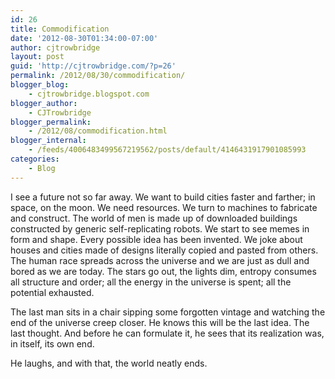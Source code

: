 ```yaml
---
id: 26
title: Commodification
date: '2012-08-30T01:34:00-07:00'
author: cjtrowbridge
layout: post
guid: 'http://cjtrowbridge.com/?p=26'
permalink: /2012/08/30/commodification/
blogger_blog:
    - cjtrowbridge.blogspot.com
blogger_author:
    - CJTrowbridge
blogger_permalink:
    - /2012/08/commodification.html
blogger_internal:
    - /feeds/4006483499567219562/posts/default/4146431917901085993
categories:
    - Blog
---
```


I see a future not so far away. We want to build cities faster and farther; in space, on the moon. We need resources. We turn to machines to fabricate and construct. The world of men is made up of downloaded buildings constructed by generic self-replicating robots. We start to see memes in form and shape. Every possible idea has been invented. We joke about houses and cities made of designs literally copied and pasted from others. The human race spreads across the universe and we are just as dull and bored as we are today. The stars go out, the lights dim, entropy consumes all structure and order; all the energy in the universe is spent; all the potential exhausted.  
  
The last man sits in a chair sipping some forgotten vintage and watching the end of the universe creep closer. He knows this will be the last idea. The last thought. And before he can formulate it, he sees that its realization was, in itself, its own end.  
  
He laughs, and with that, the world neatly ends.